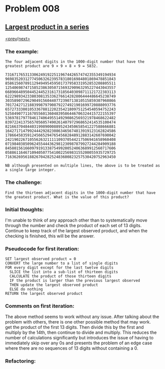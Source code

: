 # Problem 008

## [Largest product in a series](https://projecteuler.net/problem=8)

[<prev](./../007_10001st_prime/README.md)/[next>](./../009_special_pythagorean_triple/README.md) 

### The example:
`The four adjacent digits in the 1000-digit number that have the greatest product are 9 × 9 × 8 × 9 = 5832.`
```
73167176531330624919225119674426574742355349194934
96983520312774506326239578318016984801869478851843
85861560789112949495459501737958331952853208805511
12540698747158523863050715693290963295227443043557
66896648950445244523161731856403098711121722383113
62229893423380308135336276614282806444486645238749
30358907296290491560440772390713810515859307960866
70172427121883998797908792274921901699720888093776
65727333001053367881220235421809751254540594752243
52584907711670556013604839586446706324415722155397
53697817977846174064955149290862569321978468622482
83972241375657056057490261407972968652414535100474
82166370484403199890008895243450658541227588666881
16427171479924442928230863465674813919123162824586
17866458359124566529476545682848912883142607690042
24219022671055626321111109370544217506941658960408
07198403850962455444362981230987879927244284909188
84580156166097919133875499200524063689912560717606
05886116467109405077541002256983155200055935729725
71636269561882670428252483600823257530420752963450
```
`NB although presented on multiple lines, the above is to be treated as a single large integer.`

### The challenge:
`Find the thirteen adjacent digits in the 1000-digit number that have the greatest product. What is the value of this product?`

### Initial thoughts:
I'm unable to think of any approach other than to systematically move through the number and check the product of each set of 13 digits. Continue to keep track of the largest observed product, and when the checking is finished, this will be the answer.

### Pseudocode for first iteration:
```
SET largest observed product = 0
CONVERT the large number to a list of single digits
FOR every digit except for the last twelve digits
  SLICE the list into a sub-list of thirteen digits
  CALCULATE the product of those thirteen digits
  IF the product is larger than the previous largest observed
  THEN update the largest observed product
  ELSE do nothing
RETURN the largest observed product
```

### Comments on first iteration:
The above method seems to work without any issue. After talking about the problem with others, there is one other possible method that may work. \
get the product of the first 13 digits. Then divide this by the first and multiply by the 14th, then continue to divide and multiply. This reduces the number of calculations significantly but introduces the issue of having to immediately skip over any 0s and presents the problem of an edge case where there are no sequences of 13 digits without containing a 0.

### Refactoring:
